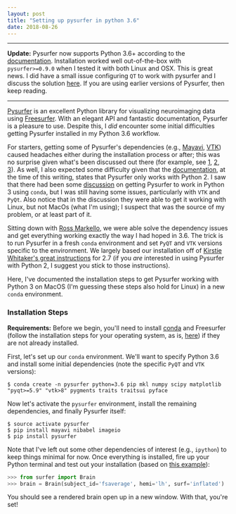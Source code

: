 ```yaml
---
layout: post
title: "Setting up pysurfer in python 3.6"
date: 2018-08-26
---
```


---
**Update:** Pysurfer now supports Python 3.6+ according to the [documentation](http://pysurfer.github.io/install.html). Installation worked well out-of-the-box with `pysurfer>=0.9.0` when I tested it with both Linux and OSX. This is great news. I did have a small issue configuring `QT` to work with pysurfer and I discuss the solution [here](https://github.com/nipy/PySurfer/issues/262#issuecomment-467574981). If you are using earlier versions of Pysurfer, then keep reading.

---

[Pysurfer](http://pysurfer.github.io) is an excellent Python library for visualizing neuroimaging data using [Freesurfer](https://surfer.nmr.mgh.harvard.edu). With an elegant API and fantastic documentation, Pysurfer is a pleasure to use. Despite this, I _did_ encounter some initial difficulties getting Pysurfer installed in my Python 3.6 workflow.

For starters, getting some of Pysurfer's dependencies (e.g., [Mayavi](http://docs.enthought.com/mayavi/mayavi/index.html), [VTK](https://www.vtk.org/)) caused headaches either during the installation process or after; this was no surprise given what's been discussed out there (for example, see [1](https://github.com/enthought/mayavi/issues/625), [2](https://stackoverflow.com/questions/45100010/conflict-while-installing-mayavi-into-anaconda), [3](http://bluesimplex.com/2017/02/04/installing_mayavi_with_python_3.html)). As well, I also expected some difficulty given that the [documentation](http://pysurfer.github.io/install.html), at the time of this writing, states that Pysurfer only works with Python 2. I saw that there had been some [discussion](https://github.com/nipy/PySurfer/issues/217) on getting Pysurfer to work in Python 3 using `conda`, but I was still having some issues, particularly with `VTK` and `PyQt`. Also notice that in the discussion they were able to get it working with Linux, but not MacOs (what I'm using); I suspect that was the source of my problem, or at least part of it.

Sitting down with [Ross Markello](https://twitter.com/rossdavism), we were able solve the dependency issues and get everything working exactly the way I had hoped in 3.6. The trick is to run Pysurfer in a fresh `conda` environment and set `PyQT` and `VTK` versions specific to the environment. We largely based our installation off of [Kirstie Whitaker's great instructions](https://github.com/KirstieJane/DESCRIBING_DATA/wiki/Making-Surface-Plots-with-Pysurfer) for 2.7 (if you _are_ interested in using Pysurfer with Python 2, I suggest you stick to those instructions).

Here, I've documented the installation steps to get Pysurfer working with Python 3 on MacOS (I'm guessing these steps also hold for Linux) in a new `conda` environment.


### Installation Steps
**Requirements:** Before we begin, you'll need to install [conda](https://conda.io/docs/) and Freesurfer (follow the installation steps for your operating system, as is, [here](https://surfer.nmr.mgh.harvard.edu/fswiki/DownloadAndInstall)) if they are not already installed.

First, let's set up our `conda` environment. We'll want to specify Python 3.6 and install some initial dependencies (note the specific `PyQT` and `VTK` versions):

```
$ conda create -n pysurfer python=3.6 pip mkl numpy scipy matplotlib "pyqt>=5.9" "vtk>8" pygments traits traitsui pyface
```

Now let's activate the `pysurfer` environment, install the remaining dependencies, and finally Pysurfer itself:

```
$ source activate pysurfer
$ pip install mayavi nibabel imageio
$ pip install pysurfer
```

Note that I've left out some other dependencies of interest (e.g., `ipython`) to keep things minimal for now. Once everything is installed, fire up your Python terminal and test out your installation (based on [this example](http://pysurfer.github.io/auto_examples/plot_basics.html#sphx-glr-auto-examples-plot-basics-py)):

```python
>>> from surfer import Brain
>>> brain = Brain(subject_id='fsaverage', hemi='lh', surf='inflated')
```

You should see a rendered brain open up in a new window. With that, you're set!